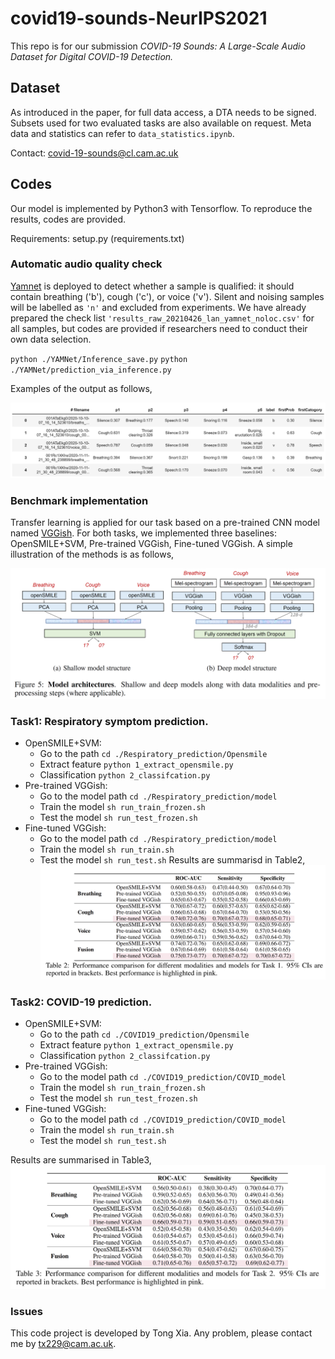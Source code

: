 # covid19-sounds-NeurIPS2021
This repo is for our submission *COVID-19 Sounds: A Large-Scale Audio Dataset for Digital COVID-19 Detection.*

## Dataset

As introduced in the paper, for full data access, a DTA needs to be signed. Subsets used for two evaluated tasks are also available on request. Meta data and statistics can refer to `data_statistics.ipynb`.

Contact: covid-19-sounds@cl.cam.ac.uk

## Codes

Our model is implemented by Python3 with Tensorflow. To reproduce the results, codes are provided. 

Requirements: setup.py (requirements.txt)

### Automatic audio quality check

[Yamnet](https://www.tensorflow.org/hub/tutorials/yamnet) is deployed to detect whether a sample is qualified: it should contain breathing ('b'), cough ('c'), or voice ('v').  Silent and noising samples will be labelled as `'n'` and excluded from experiments.  We have already prepared the check list `'results_raw_20210426_lan_yamnet_noloc.csv'` for all samples, but codes are provided if researchers need to conduct their own data selection. 

`python ./YAMNet/Inference_save.py`
`python ./YAMNet/prediction_via_inference.py`

Examples of the output as follows,

![quality](./quality.png)



### Benchmark implementation

Transfer learning  is applied for our task based on a pre-trained CNN model named  [VGGish](https://modelzoo.co/model/audioset). For both tasks, we implemented three baselines: OpenSMILE+SVM, Pre-trained VGGish, Fine-tuned VGGish. A simple illustration of the methods is as follows,

![model](./model.png)

### Task1: Respiratory symptom prediction.
- OpenSMILE+SVM: 
  -   Go to the path `cd ./Respiratory_prediction/Opensmile`
  -   Extract feature `python 1_extract_opensmile.py`
  -   Classification `python 2_classifcation.py`
- Pre-trained VGGish: 
  - Go to the model path `cd ./Respiratory_prediction/model`
  - Train the model `sh run_train_frozen.sh` 
  - Test the model `sh run_test_frozen.sh` 
- Fine-tuned VGGish: 
  - Go to the model path `cd ./Respiratory_prediction/model`
  - Train the model `sh run_train.sh` 
  - Test the model `sh run_test.sh` 
Results are summarisd in Table2,
![model](./table2.png)
### Task2: COVID-19 prediction.
- OpenSMILE+SVM: 
  -   Go to the path `cd ./COVID19_prediction/Opensmile`
  -   Extract feature `python 1_extract_opensmile.py`
  -   Classification `python 2_classifcation.py`
- Pre-trained VGGish: 
  - Go to the model path `cd ./COVID19_prediction/COVID_model`
  - Train the model `sh run_train_frozen.sh` 
  - Test the model `sh run_test_frozen.sh` 
- Fine-tuned VGGish: 
  - Go to the model path `cd ./COVID19_prediction/COVID_model`
  - Train the model `sh run_train.sh` 
  - Test the model `sh run_test.sh` 

Results are summarised in Table3,
  ![model](./table3.png)


### Issues

This code project is developed by Tong Xia. Any problem, please contact me by tx229@cam.ac.uk.
